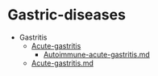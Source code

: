 
# Gastric-diseases

- Gastritis
  - [Acute-gastritis](./Acute-gastritis/)
    - [Autoimmune-acute-gastritis.md](./Autoimmune-acute-gastritis.md)
  - [Acute-gastritis.md](./Acute-gastritis.md)
